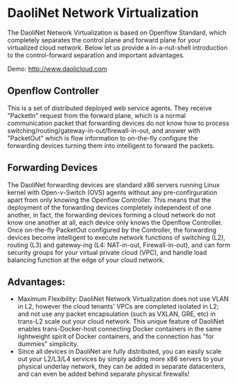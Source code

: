 DaoliNet Network Virtualization
===============================

The DaoliNet Network Virtualization is based on Openflow Standard, which completely separates the control plane and forward plane for your virtualized cloud network. Below let us provide a in-a-nut-shell introduction to the control-forward separation and important advantages.

Demo: http://www.daolicloud.com

Openflow Controller
-------------------

This is a set of distributed deployed web service agents. They receive "PacketIn" request from the forward plane, which is a normal communication packet that forwarding devices do not know how to process switching/routing/gateway-in-out/firewall-in-out, and answer with "PacketOut" which is flow information to on-the-fly configure the forwarding devices turning them into intelligent to forward the packets.

Forwarding Devices
------------------

The DaoliNet forwarding devices are standard x86 servers running Linux kernel with Open-v-Switch (OVS) agents without any pre-confirguration apart from only knowing the Openflow Controller. This means that the deployment of the forwarding devices completely independent of one another, in fact, the forwarding devices forming a cloud network do not know one another at all, each device only knows the Openflow Controller. Once on-the-fly PacketOut configured by the Controller, the forwarding devices become intelligent to execute network functions of switching (L2), routing (L3) and gateway-ing (L4: NAT-in-out, Firewall-in-out), and can form security groups for your virtual private cloud (VPC), and handle load balancing function at the edge of your cloud network.

Advantages:
-----------

* Maximum Flexibility: DaoliNet Network Virtualization does not use VLAN in L2, however the cloud tenants' VPCs are completed isolated in L2; and not use any packet encapsulation (such as VXLAN, GRE, etc) in trans-L2 scale out your cloud network. This unique feature of DaoliNet enables trans-Docker-host connecting Docker containers in the same lightweight spirit of Docker containers, and the connection has "for dummies" simplicity.
* Since all devices in DaoliNet are fully distributed, you can easily scale out your L2/L3/L4 services by simply adding more x86 servers to your physical underlay network, they can be added in separate datacenters, and can even be added behind separate physical firewalls!
